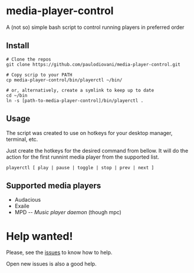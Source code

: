 # media-player-control

A (not so) simple bash script to control running players in preferred order

## Install

    # Clone the repos
    git clone https://github.com/paulodiovani/media-player-control.git
    
    # Copy scrip to your PATH
    cp media-player-control/bin/playerctl ~/bin/
    
    # or, alternatively, create a symlink to keep up to date
    cd ~/bin
    ln -s [path-to-media-player-control]/bin/playerctl .
    
## Usage

The script was created to use on hotkeys for your desktop manager, terminal, etc.

Just create the hotkeys for the desired command from bellow. It will do the action
for the first runnint media player from the supported list.

    playerctl [ play | pause | toggle | stop | prev | next ]

## Supported media players

- Audacious
- Exaile
- MPD -- _Music player daemon_ (though mpc)

# Help wanted!

Please, see the [issues](https://github.com/paulodiovani/media-player-control/issues) to know how to help.

Open new issues is also a good help.
